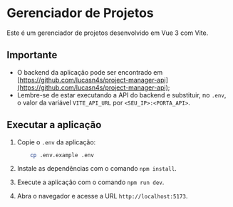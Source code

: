 # Gerenciador de Projetos

Este é um gerenciador de projetos desenvolvido em Vue 3 com Vite.

## Importante


- O backend da aplicação pode ser encontrado em [https://github.com/lucasn4s/project-manager-api](https://github.com/lucasn4s/project-manager-api);
- Lembre-se de estar executando a API do backend e substituir, no `.env`, o valor da variável `VITE_API_URL` por `<SEU_IP>:<PORTA_API>`.

## Executar a aplicação

1. Copie o `.env` da aplicação:
    ```bash
        cp .env.example .env
    ```

1. Instale as dependências com o comando `npm install`.

2. Execute a aplicação com o comando `npm run dev`.

3. Abra o navegador e acesse a URL `http://localhost:5173`.

